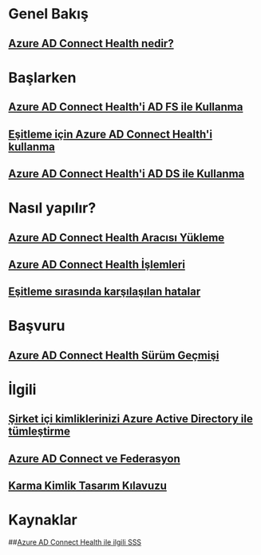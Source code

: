 # Genel Bakış
## [Azure AD Connect Health nedir?](active-directory-aadconnect-health.md)

# Başlarken
## [Azure AD Connect Health'i AD FS ile Kullanma](active-directory-aadconnect-health-adfs.md)
## [Eşitleme için Azure AD Connect Health'i kullanma](active-directory-aadconnect-health-sync.md)
## [Azure AD Connect Health'i AD DS ile Kullanma](active-directory-aadconnect-health-adds.md)

# Nasıl yapılır?
## [Azure AD Connect Health Aracısı Yükleme](active-directory-aadconnect-health-agent-install.md)
## [Azure AD Connect Health İşlemleri](active-directory-aadconnect-health-operations.md)
## [Eşitleme sırasında karşılaşılan hatalar](../active-directory-aadconnect-troubleshoot-sync-errors.md)

# Başvuru
## [Azure AD Connect Health Sürüm Geçmişi](active-directory-aadconnect-health-version-history.md)

# İlgili
## [Şirket içi kimliklerinizi Azure Active Directory ile tümleştirme](../active-directory-aadconnect.md)
## [Azure AD Connect ve Federasyon](../active-directory-aadconnectfed-whatis.md)
## [Karma Kimlik Tasarım Kılavuzu](../active-directory-hybrid-identity-design-considerations-overview.md)

# Kaynaklar
##[Azure AD Connect Health ile ilgili SSS](active-directory-aadconnect-health-faq.md)


